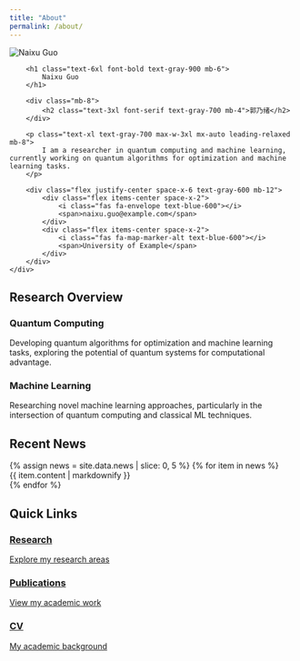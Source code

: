 ```yaml
---
title: "About"
permalink: /about/
---
```


<!-- Hero Section -->
<section class="py-20 px-8 bg-gradient-to-br from-blue-50 via-white to-indigo-50">
    <div class="max-w-6xl mx-auto text-center">
        <div class="mb-12">
            <img src="{{ site.baseurl }}/photo.jpg" alt="Naixu Guo" class="w-48 h-48 rounded-full mx-auto mb-8 shadow-2xl border-4 border-white">
        </div>
        
        <h1 class="text-6xl font-bold text-gray-900 mb-6">
            Naixu Guo
        </h1>
        
        <div class="mb-8">
            <h2 class="text-3xl font-serif text-gray-700 mb-4">郭乃绪</h2>
        </div>
        
        <p class="text-xl text-gray-700 max-w-3xl mx-auto leading-relaxed mb-8">
            I am a researcher in quantum computing and machine learning, currently working on quantum algorithms for optimization and machine learning tasks.
        </p>
        
        <div class="flex justify-center space-x-6 text-gray-600 mb-12">
            <div class="flex items-center space-x-2">
                <i class="fas fa-envelope text-blue-600"></i>
                <span>naixu.guo@example.com</span>
            </div>
            <div class="flex items-center space-x-2">
                <i class="fas fa-map-marker-alt text-blue-600"></i>
                <span>University of Example</span>
            </div>
        </div>
    </div>
</section>

<!-- Research Overview -->
<section class="py-16 px-8 bg-white">
    <div class="max-w-6xl mx-auto">
        <h2 class="text-3xl font-bold text-gray-900 mb-8 text-center">Research Overview</h2>
        <div class="grid md:grid-cols-2 gap-8">
            <div class="bg-blue-50 p-6 rounded-xl">
                <h3 class="text-xl font-bold text-blue-900 mb-4">Quantum Computing</h3>
                <p class="text-gray-700">Developing quantum algorithms for optimization and machine learning tasks, exploring the potential of quantum systems for computational advantage.</p>
            </div>
            <div class="bg-indigo-50 p-6 rounded-xl">
                <h3 class="text-xl font-bold text-indigo-900 mb-4">Machine Learning</h3>
                <p class="text-gray-700">Researching novel machine learning approaches, particularly in the intersection of quantum computing and classical ML techniques.</p>
            </div>
        </div>
    </div>
</section>

<!-- Recent News -->
<section class="py-16 px-8 bg-gray-50">
    <div class="max-w-6xl mx-auto">
        <h2 class="text-3xl font-bold text-gray-900 mb-8 text-center">Recent News</h2>
        <div class="space-y-6">
            {% assign news = site.data.news | slice: 0, 5 %}
            {% for item in news %}
            <div class="bg-white p-6 rounded-xl shadow-lg hover:shadow-xl transition-all duration-300 border-l-4 border-blue-500">
                <div class="flex items-start space-x-4">
                    <div class="w-3 h-3 bg-blue-500 rounded-full mt-2 flex-shrink-0"></div>
                    <div class="flex-1">
                        <div class="text-gray-700 leading-relaxed">
                            {{ item.content | markdownify }}
                        </div>
                    </div>
                </div>
            </div>
            {% endfor %}
        </div>
    </div>
</section>

<!-- Quick Links -->
<section class="py-16 px-8 bg-white">
    <div class="max-w-6xl mx-auto">
        <h2 class="text-3xl font-bold text-gray-900 mb-8 text-center">Quick Links</h2>
        <div class="grid md:grid-cols-3 gap-6">
            <a href="/research" class="group">
                <div class="bg-gradient-to-r from-blue-500 to-blue-600 p-6 rounded-xl text-white text-center hover:from-blue-600 hover:to-blue-700 transition-all duration-300 transform hover:-translate-y-1">
                    <i class="fas fa-flask text-3xl mb-4"></i>
                    <h3 class="text-xl font-bold mb-2">Research</h3>
                    <p class="text-blue-100">Explore my research areas</p>
                </div>
            </a>
            <a href="/publications" class="group">
                <div class="bg-gradient-to-r from-green-500 to-green-600 p-6 rounded-xl text-white text-center hover:from-green-600 hover:to-green-700 transition-all duration-300 transform hover:-translate-y-1">
                    <i class="fas fa-book text-3xl mb-4"></i>
                    <h3 class="text-xl font-bold mb-2">Publications</h3>
                    <p class="text-green-100">View my academic work</p>
                </div>
            </a>
            <a href="/cv" class="group">
                <div class="bg-gradient-to-r from-purple-500 to-purple-600 p-6 rounded-xl text-white text-center hover:from-purple-600 hover:to-purple-700 transition-all duration-300 transform hover:-translate-y-1">
                    <i class="fas fa-user-graduate text-3xl mb-4"></i>
                    <h3 class="text-xl font-bold mb-2">CV</h3>
                    <p class="text-purple-100">My academic background</p>
                </div>
            </a>
        </div>
    </div>
</section>

<!-- Include Tailwind CSS -->
<link href="https://cdn.jsdelivr.net/npm/tailwindcss@2.2.19/dist/tailwind.min.css" rel="stylesheet">
<link href="https://cdnjs.cloudflare.com/ajax/libs/font-awesome/6.0.0/css/all.min.css" rel="stylesheet">

